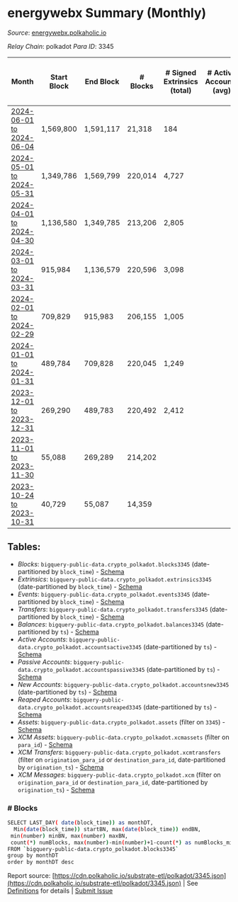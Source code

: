 # energywebx Summary (Monthly)

_Source_: [energywebx.polkaholic.io](https://energywebx.polkaholic.io)

*Relay Chain*: polkadot
*Para ID*: 3345



| Month | Start Block | End Block | # Blocks | # Signed Extrinsics (total) | # Active Accounts (avg) | # Addresses with Balances (max) | Issues |
| ----- | ----------- | --------- | -------- | --------------------------- | ----------------------- | ------------------------------- | ------ |
| [2024-06-01 to 2024-06-04](/polkadot/3345-energywebx/2024-06-30.md) | 1,569,800 | 1,591,117 | 21,318 | 184 |  | 1,310 | -   |   
| [2024-05-01 to 2024-05-31](/polkadot/3345-energywebx/2024-05-31.md) | 1,349,786 | 1,569,799 | 220,014 | 4,727 |  | 1,308 | -   |   
| [2024-04-01 to 2024-04-30](/polkadot/3345-energywebx/2024-04-30.md) | 1,136,580 | 1,349,785 | 213,206 | 2,805 |  | 1,118 | -   |   
| [2024-03-01 to 2024-03-31](/polkadot/3345-energywebx/2024-03-31.md) | 915,984 | 1,136,579 | 220,596 | 3,098 |  | 984 | -   |   
| [2024-02-01 to 2024-02-29](/polkadot/3345-energywebx/2024-02-29.md) | 709,829 | 915,983 | 206,155 | 1,005 |  | 695 | -   |   
| [2024-01-01 to 2024-01-31](/polkadot/3345-energywebx/2024-01-31.md) | 489,784 | 709,828 | 220,045 | 1,249 |  | 595 | -   |   
| [2023-12-01 to 2023-12-31](/polkadot/3345-energywebx/2023-12-31.md) | 269,290 | 489,783 | 220,492 | 2,412 |  | 425 | - 2 (0.00%) |   
| [2023-11-01 to 2023-11-30](/polkadot/3345-energywebx/2023-11-30.md) | 55,088 | 269,289 | 214,202 |  |  | 1 | -   |   
| [2023-10-24 to 2023-10-31](/polkadot/3345-energywebx/2023-10-31.md) | 40,729 | 55,087 | 14,359 |  |  | 1 | -   |   

## Tables:

* _Blocks_: `bigquery-public-data.crypto_polkadot.blocks3345` (date-partitioned by `block_time`) - [Schema](/schema/balances.json)
* _Extrinsics_: `bigquery-public-data.crypto_polkadot.extrinsics3345` (date-partitioned by `block_time`) - [Schema](/schema/extrinsics.json)
* _Events_: `bigquery-public-data.crypto_polkadot.events3345` (date-partitioned by `block_time`) - [Schema](/schema/events.json)
* _Transfers_: `bigquery-public-data.crypto_polkadot.transfers3345` (date-partitioned by `block_time`) - [Schema](/schema/transfers.json)
* _Balances_: `bigquery-public-data.crypto_polkadot.balances3345` (date-partitioned by `ts`) - [Schema](/schema/balances.json)
* _Active Accounts_: `bigquery-public-data.crypto_polkadot.accountsactive3345` (date-partitioned by `ts`) - [Schema](/schema/accountsactive.json)
* _Passive Accounts_: `bigquery-public-data.crypto_polkadot.accountspassive3345` (date-partitioned by `ts`) - [Schema](/schema/accountspassive.json)
* _New Accounts_: `bigquery-public-data.crypto_polkadot.accountsnew3345` (date-partitioned by `ts`) - [Schema](/schema/accountsnew.json)
* _Reaped Accounts_: `bigquery-public-data.crypto_polkadot.accountsreaped3345` (date-partitioned by `ts`) - [Schema](/schema/accountsreaped.json)
* _Assets_: `bigquery-public-data.crypto_polkadot.assets` (filter on `3345`) - [Schema](/schema/assets.json)
* _XCM Assets_: `bigquery-public-data.crypto_polkadot.xcmassets` (filter on `para_id`) - [Schema](/schema/xcmassets.json)
* _XCM Transfers_: `bigquery-public-data.crypto_polkadot.xcmtransfers` (filter on `origination_para_id` or `destination_para_id`, date-partitioned by `origination_ts`) - [Schema](/schema/xcmtransfers.json)
* _XCM Messages_: `bigquery-public-data.crypto_polkadot.xcm` (filter on `origination_para_id` or `destination_para_id`, date-partitioned by `origination_ts`) - [Schema](/schema/xcm.json)

### # Blocks
```bash
SELECT LAST_DAY( date(block_time)) as monthDT,
  Min(date(block_time)) startBN, max(date(block_time)) endBN, 
 min(number) minBN, max(number) maxBN, 
 count(*) numBlocks, max(number)-min(number)+1-count(*) as numBlocks_missing 
FROM `bigquery-public-data.crypto_polkadot.blocks3345` 
group by monthDT 
order by monthDT desc
```


Report source: [https://cdn.polkaholic.io/substrate-etl/polkadot/3345.json](https://cdn.polkaholic.io/substrate-etl/polkadot/3345.json) | See [Definitions](/DEFINITIONS.md) for details | [Submit Issue](https://github.com/colorfulnotion/substrate-etl/issues)
